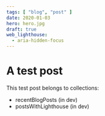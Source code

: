 ```yaml
---
tags: [ "blog", "post" ]
date: 2020-01-03
hero: hero.jpg
draft: true
web_lighthouse:
  - aria-hidden-focus
---
```


# A test post

This test post belongs to collections:
+ recentBlogPosts (in dev)
+ postsWithLighthouse (in dev)